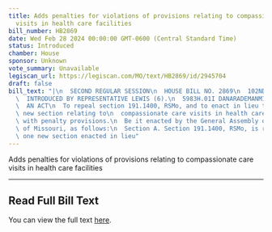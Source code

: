 ```yaml
---
title: Adds penalties for violations of provisions relating to compassionate care
  visits in health care facilities
bill_number: HB2869
date: Wed Feb 28 2024 00:00:00 GMT-0600 (Central Standard Time)
status: Introduced
chamber: House
sponsor: Unknown
vote_summary: Unavailable
legiscan_url: https://legiscan.com/MO/text/HB2869/id/2945704
draft: false
bill_text: "|\n  SECOND REGULAR SESSION\n  HOUSE BILL NO. 2869\n  102ND GENERAL ASSEMBLY\n\
  \  INTRODUCED BY REPRESENTATIVE LEWIS (6).\n  5983H.01I DANARADEMANMILLER,ChiefClerk\n\
  \  AN ACT\n  To repeal section 191.1400, RSMo, and to enact in lieu thereof one\
  \ new section relating to\n  compassionate care visits in health care facilities,\
  \ with penalty provisions.\n  Be it enacted by the General Assembly of the state\
  \ of Missouri, as follows:\n  Section A. Section 191.1400, RSMo, is repealed and\
  \ one new section enacted in lieu"
---
```

Adds penalties for violations of provisions relating to compassionate care visits in health care facilities

---

## Read Full Bill Text

You can view the full text [here](https://legiscan.com/MO/text/HB2869/id/2945704).
